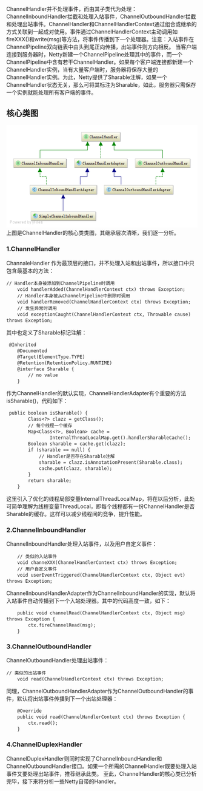 
ChannelHandler并不处理事件，而由其子类代为处理：ChannelInboundHandler拦截和处理入站事件，ChannelOutboundHandler拦截和处理出站事件。ChannelHandler和ChannelHandlerContext通过组合或继承的方式关联到一起成对使用。事件通过ChannelHandlerContext主动调用如fireXXX()和write(msg)等方法，将事件传播到下一个处理器。注意：入站事件在ChannelPipeline双向链表中由头到尾正向传播，出站事件则方向相反。
当客户端连接到服务器时，Netty新建一个ChannelPipeline处理其中的事件，而一个ChannelPipeline中含有若干ChannelHandler。如果每个客户端连接都新建一个ChannelHandler实例，当有大量客户端时，服务器将保存大量的ChannelHandler实例。为此，Netty提供了Sharable注解，如果一个ChannelHandler状态无关，那么可将其标注为Sharable，如此，服务器只需保存一个实例就能处理所有客户端的事件。

## 核心类图

![8367024ae2bcb818fd07d78781b83c62](Netty源码解析5-ChannelHandler.resources/673AB200-CF20-4FEC-BBC8-D9B0568F70CB.png)
上图是ChannelHandler的核心类类图，其继承层次清晰，我们逐一分析。

### 1.ChannelHandler


ChannaleHandler 作为最顶层的接口，并不处理入站和出站事件，所以接口中只包含最基本的方法：
```
// Handler本身被添加到ChannelPipeline时调用
    void handlerAdded(ChannelHandlerContext ctx) throws Exception;
    // Handler本身被从ChannelPipeline中删除时调用
    void handlerRemoved(ChannelHandlerContext ctx) throws Exception;
    // 发生异常时调用
    void exceptionCaught(ChannelHandlerContext ctx, Throwable cause) throws Exception;
```
其中也定义了Sharable标记注解：
```
 @Inherited
    @Documented
    @Target(ElementType.TYPE)
    @Retention(RetentionPolicy.RUNTIME)
    @interface Sharable {
        // no value
    }
```
作为ChannelHandler的默认实现，ChannelHandlerAdapter有个重要的方法isSharable()，代码如下：

```
 public boolean isSharable() {
        Class<?> clazz = getClass();
        // 每个线程一个缓存
        Map<Class<?>, Boolean> cache = 
                InternalThreadLocalMap.get().handlerSharableCache();
        Boolean sharable = cache.get(clazz);
        if (sharable == null) {
            // Handler是否存在Sharable注解
            sharable = clazz.isAnnotationPresent(Sharable.class);
            cache.put(clazz, sharable);
        }
        return sharable;
    }
```

这里引入了优化的线程局部变量InternalThreadLocalMap，将在以后分析，此处可简单理解为线程变量ThreadLocal，即每个线程都有一份ChannelHandler是否Sharable的缓存。这样可以减少线程间的竞争，提升性能。

### 2.ChannelInboundHandler

ChannelInboundHandler处理入站事件，以及用户自定义事件：
```
    // 类似的入站事件
    void channeXXX(ChannelHandlerContext ctx) throws Exception;
    // 用户自定义事件
    void userEventTriggered(ChannelHandlerContext ctx, Object evt) throws Exception;
```
ChannelInboundHandlerAdapter作为ChannelInboundHandler的实现，默认将入站事件自动传播到下一个入站处理器。其中的代码高度一致，如下：
```
    public void channelRead(ChannelHandlerContext ctx, Object msg) throws Exception {
        ctx.fireChannelRead(msg);
    }
```
### 3.ChannelOutboundHandler

ChannelOutboundHandler处理出站事件：
```
// 类似的出站事件
    void read(ChannelHandlerContext ctx) throws Exception;
```
同理，ChannelOutboundHandlerAdapter作为ChannelOutboundHandler的事件，默认将出站事件传播到下一个出站处理器：
```
    @Override
    public void read(ChannelHandlerContext ctx) throws Exception {
        ctx.read();
    }
```

### 4.ChannelDuplexHandler
ChannelDuplexHandler则同时实现了ChannelInboundHandler和ChannelOutboundHandler接口。如果一个所需的ChannelHandler既要处理入站事件又要处理出站事件，推荐继承此类。
至此，ChannelHandler的核心类已分析完毕，接下来将分析一些Netty自带的Handler。
